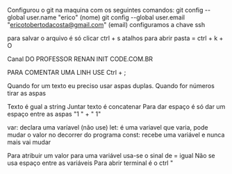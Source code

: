 Configurou o git na maquina com os seguintes comandos:
git config --global user.name "erico" (nome)
git config --global user.email "ericotobertodacosta@gmail.com" (email)
configuramos a chave ssh

para salvar o arquivo é só clicar ctrl + s
atalhos para abrir pasta = ctrl + k + O 

Canal DO PROFESSOR RENAN INIT CODE.COM.BR

PARA COMENTAR UMA LINH USE Ctrl + ;

Quando for um texto eu preciso usar aspas duplas.
Quando for números tirar as aspas

Texto é gual a string
Juntar texto é concatenar
Para dar espaço é só dar um espaço entre as aspas "1   " + "   1"

var: declara uma varíavel (não use)
let: é uma variavel que varia, pode mudar o valor no decorrer do programa
const: recebe uma variável e nunca mais vai mudar

Para atribuir um valor para uma variável usa-se o sinal de = igual
Não se usa espaço entre as variáveis
Para abrir terminal é o ctrl "




